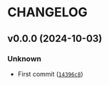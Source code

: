 # CHANGELOG

## v0.0.0 (2024-10-03)

### Unknown

* First commit ([`14396c8`](https://github.com/jfimbett/sec_yf/commit/14396c8803b8da2441dbf5858ffcaa4413bb0145))
